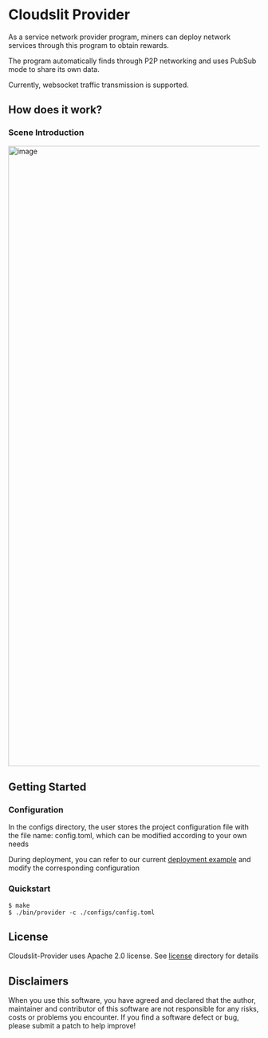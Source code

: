 # Cloudslit Provider

As a service network provider program, miners can deploy network services through this program to obtain rewards.

The program automatically finds through P2P networking and uses PubSub mode to share its own data.

Currently, websocket traffic transmission is supported.

## How does it work?

### Scene Introduction
<img width="1242" alt="image" src="https://user-images.githubusercontent.com/52234994/177236269-03fe1736-66ae-4388-9c3b-3f06f21f3427.png">

## Getting Started

### Configuration

In the configs directory, the user stores the project configuration file with the file name: config.toml, which can be modified according to your own needs

During deployment, you can refer to our current [deployment example](https://github.com/CloudSlit/cloudslit/tree/main/deploy/provider) and modify the corresponding configuration


### Quickstart
```shell
$ make
$ ./bin/provider -c ./configs/config.toml
```

## License
Cloudslit-Provider uses Apache 2.0 license. See [license](LICENSE) directory for details

## Disclaimers
When you use this software, you have agreed and declared that the author, maintainer and contributor of this software are not responsible for any risks, costs or problems you encounter. If you find a software defect or bug, please submit a patch to help improve!
